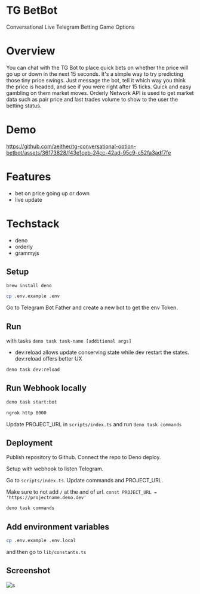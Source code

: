 # TG BetBot

Conversational Live Telegram Betting Game Options

# Overview

You can chat with the TG Bot to place quick bets on whether the price will go up or down in the next 15 seconds. It's a simple way to try predicting those tiny price swings. Just message the bot, tell it which way you think the price is headed, and see if you were right after 15 ticks. Quick and easy gambling on them market moves.
Orderly Network API is used to get market data such as pair price and last trades volume to show to the user the betting status.

# Demo

https://github.com/aeither/tg-conversational-option-betbot/assets/36173828/f43e1ceb-24cc-42ad-95c9-c52fa3adf7fe

# Features

- bet on price going up or down
- live update

# Techstack

- deno
- orderly
- grammyjs

## Setup

```bash
brew install deno
```

```bash
cp .env.example .env
```

Go to Telegram Bot Father and create a new bot to get the env Token.

## Run

with tasks `deno task task-name [additional args]`

- dev:reload allows update conserving state while dev restart the states. dev:reload offers better UX

```bash
deno task dev:reload
```

## Run Webhook locally

```bash
deno task start:bot
```

```bash
ngrok http 8000
```

Update PROJECT_URL in `scripts/index.ts` and run `deno task commands`

## Deployment

Publish repository to Github. Connect the repo to Deno deploy.

Setup with webhook to listen Telegram.

Go to `scripts/index.ts`. Update commands and PROJECT_URL.

Make sure to not add `/` at the and of url.
`const PROJECT_URL = 'https://projectname.deno.dev'`

```bash
deno task commands
```

## Add environment variables

```bash
cp .env.example .env.local
```

and then go to `lib/constants.ts`

## Screenshot

![s](https://github.com/aeither/tg-conversational-option-betbot/assets/36173828/c1bd56f4-ca23-47af-baa7-66dabe359956)

